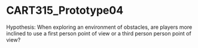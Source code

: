 # CART315_Prototype04
 
Hypothesis: When exploring an environment of obstacles, are players more inclined to use a first person point of view or a third person person point of view? 
